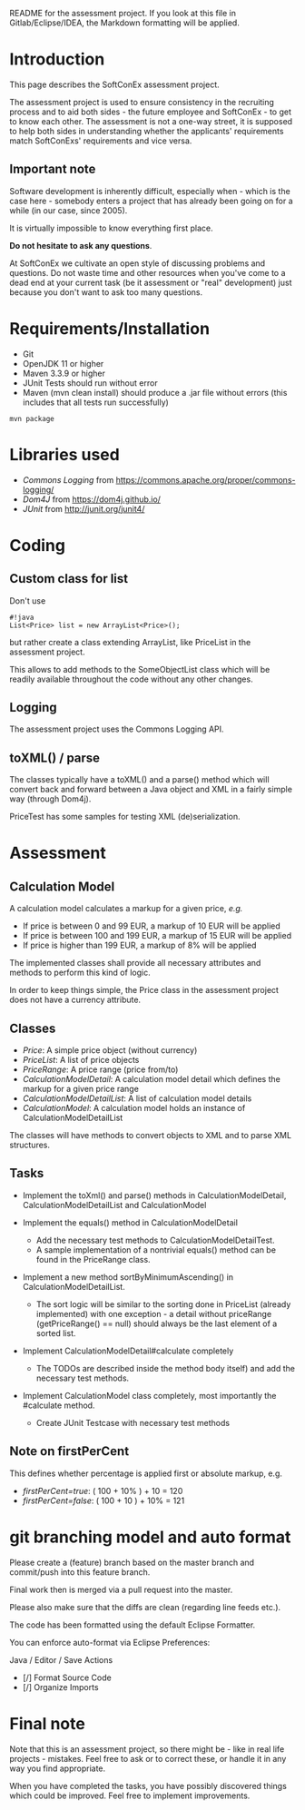 README for the assessment project. If you look at this file in Gitlab/Eclipse/IDEA, the Markdown formatting will be applied.

# Introduction #

This page describes the SoftConEx assessment project. 

The assessment project is used to ensure consistency in the recruiting process and to aid both sides - the future employee and SoftConEx - to get to know each other. 
The assessment is not a one-way street, it is supposed to help both sides in understanding whether the applicants' requirements match SoftConExs' requirements and vice versa.

## Important note ##

Software development is inherently difficult, especially when - which is the case here - somebody enters a project that has already been going on for a while (in our case, since 2005). 

It is virtually impossible to know everything first place. 

**Do not hesitate to ask any questions**. 

At SoftConEx we cultivate an open style of discussing problems and questions. Do not waste time and other resources when you've come to a dead end at your current task (be it assessment or "real" development) just because you don't want to ask too many questions.

# Requirements/Installation #

* Git
* OpenJDK 11 or higher
* Maven 3.3.9 or higher
* JUnit Tests should run without error
* Maven (mvn clean install) should produce a .jar file without errors (this includes that all tests run successfully)

```
mvn package
```

# Libraries used #

* *Commons Logging* from https://commons.apache.org/proper/commons-logging/
* *Dom4J* from https://dom4j.github.io/
* *JUnit* from http://junit.org/junit4/

# Coding #

## Custom class for list ##

Don't use 

```
#!java
List<Price> list = new ArrayList<Price>();
```

but rather create a class extending ArrayList, like PriceList in the assessment project.

This allows to add methods to the SomeObjectList class which will be
readily available throughout the code without any other changes.

## Logging ##

The assessment project uses the Commons Logging API. 

## toXML() / parse ##

The classes typically have a toXML() and a parse() method which will convert back and forward between a Java object and XML in a fairly simple way (through Dom4j). 

PriceTest has some samples for testing XML (de)serialization.

# Assessment #

## Calculation Model ##

A calculation model calculates a markup for a given price, *e.g.*

* If price is between 0 and 99 EUR, a markup of 10 EUR will be applied
* If price is between 100 and 199 EUR, a markup of 15 EUR will be applied
* If price is higher than 199 EUR, a markup of 8% will be applied

The implemented classes shall provide all necessary attributes and methods to perform this kind of logic.

In order to keep things simple, the Price class in the assessment project does not have a currency attribute.

## Classes ##

* *Price*: A simple price object (without currency)
* *PriceList*: A list of price objects
* *PriceRange*: A price range (price from/to)
* *CalculationModelDetail*: A calculation model detail which defines the markup for a given price range
* *CalculationModelDetailList*: A list of calculation model details
* *CalculationModel*: A calculation model holds an instance of CalculationModelDetailList 

The classes will have methods to convert objects to XML and to parse XML structures.

## Tasks ##

* Implement the toXml() and parse() methods in CalculationModelDetail, CalculationModelDetailList and CalculationModel

* Implement the equals() method in CalculationModelDetail
  * Add the necessary test methods to CalculationModelDetailTest. 
  * A sample implementation of a nontrivial equals() method can be found in the PriceRange class.
  
* Implement a new method sortByMinimumAscending() in CalculationModelDetailList. 
  * The sort logic will be similar to the sorting done in PriceList (already implemented) with one exception - a detail without priceRange (getPriceRange() == null) should always be the last element of a sorted list.
  
* Implement CalculationModelDetail#calculate completely
  * The TODOs are described inside the method body itself) and add the necessary test methods.
  
* Implement CalculationModel class completely, most importantly the #calculate method. 
  * Create JUnit Testcase with necessary test methods

## Note on firstPerCent ##

This defines whether percentage is applied first or absolute markup, e.g.

* *firstPerCent=true*: ( 100 + 10% ) + 10 = 120
* *firstPerCent=false*: ( 100 + 10 ) + 10% = 121

# git branching model and auto format

Please create a (feature) branch based on the master branch and commit/push into this feature branch.

Final work then is merged via a pull request into the master.

Please also make sure that the diffs are clean (regarding line feeds etc.). 
 
The code has been formatted using the default Eclipse Formatter. 

You can enforce auto-format via Eclipse  Preferences:

Java / Editor / Save Actions
* [/] Format Source Code
* [/] Organize Imports

# Final note

Note that this is an assessment project, so there might be - like in real life projects - mistakes.
Feel free to ask or to correct these, or handle it in any way you find appropriate.

When you have completed the tasks, you have possibly discovered things which could be improved.
Feel free to implement improvements.


